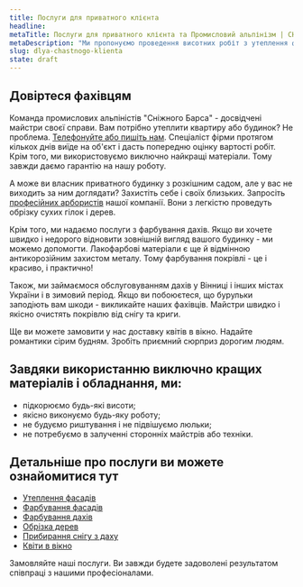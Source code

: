 ```yaml
---
title: Послуги для приватного клієнта
headline: 
metaTitle: Послуги для приватного клієнта та Промисловий альпінізм | СНІЖНИЙ БАРС
metaDescription: "Ми пропонуємо проведення висотних робіт з утеплення фасадів, фарбування будинків, дахів. Замовте послугу у професіоналів ☎ + 38 (096) 555-30-92"
slug: dlya-chastnogo-klienta
state: draft
---
```

## Довіртеся фахівцям

Команда промислових альпіністів "Сніжного Барса" - досвідчені майстри своєї справи. Вам потрібно утеплити квартиру або будинок? Не проблема. [Телефонуйте або пишіть нам](/contacts/). Спеціаліст фірми протягом кількох днів виїде на об'єкт і дасть попередню оцінку вартості робіт. Крім того, ми використовуємо виключно найкращі матеріали. Тому завжди даємо гарантію на нашу роботу.

А може ви власник приватного будинку з розкішним садом, але у вас не виходить за ним доглядати? Захистіть себе і своїх близьких. Запросіть [професійних арбористів](/) нашої компанії. Вони з легкістю проведуть обрізку сухих гілок і дерев.

Крім того, ми надаємо послуги з фарбування дахів. Якщо ви хочете швидко і недорого відновити зовнішній вигляд вашого будинку - ми можемо допомогти. Лакофарбові матеріали є ще й відмінною антикорозійним захистом металу. Тому фарбування покрівлі - це і красиво, і практично!

Також, ми займаємося обслуговуванням дахів у Вінниці і інших містах України і в зимовий період. Якщо ви побоюєтеся, що бурульки заподіють вам шкоди - викликайте наших фахівців. Майстри швидко і якісно очистять покрівлю від снігу та криги.

Ще ви можете замовити у нас доставку квітів в вікно. Надайте романтики сірим будням. Зробіть приємний сюрприз дорогим людям.

## Завдяки використанню виключно кращих матеріалів і обладнання, ми:

- підкорюємо будь-які висоти;
- якісно виконуємо будь-яку роботу;
- не будуємо риштування і не підвішуємо люльки;
- не потребуємо в залученні сторонніх майстрів або техніки.

## Детальніше про послуги ви можете ознайомитися тут

- [Утеплення фасадів](/services/uteplenie-sten-i-fasadov/)
- [Фарбування фасадів](/services/pokraska-fasada/)
- [Фарбування дахів](/services/pokraska-kryishi/)
- [Обрізка дерев](/blog/obrezka-derevev/)
- [Прибирання снігу з даху](/blog/uborka-snega-s-krysh/)
- [Квіти в вікно](/blog/czvetyi-v-okno/)


Замовляйте наші послуги. Ви завжди будете задоволені результатом співпраці з нашими професіоналами.
